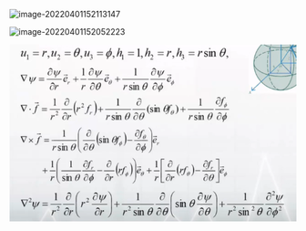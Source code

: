![image-20220401152113147](C:\Users\rzdby\AppData\Roaming\Typora\typora-user-images\image-20220401152113147.png)

![image-20220401152052223](C:\Users\rzdby\AppData\Roaming\Typora\typora-user-images\image-20220401152052223.png)

![image-20220401152144191](坐标系临时.assets/image-20220401152144191.png)

